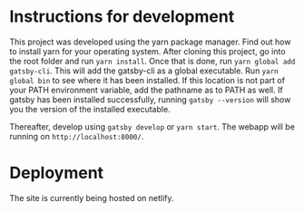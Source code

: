 # Instructions for development

This project was developed using the yarn package manager. Find out how to install yarn for your operating system. After cloning this project, go into the root folder and run `yarn install`. Once that is done, run `yarn global add gatsby-cli`. This will add the gatsby-cli as a global executable. Run `yarn global bin` to see where it has been installed. If this location is not part of your PATH environment variable, add the pathname as to PATH as well. If gatsby has been installed successfully, running `gatsby --version` will show you the version of the installed executable.

Thereafter, develop using `gatsby develop` or `yarn start`. The webapp will be running on `http://localhost:8000/`.

# Deployment

The site is currently being hosted on netlify. 